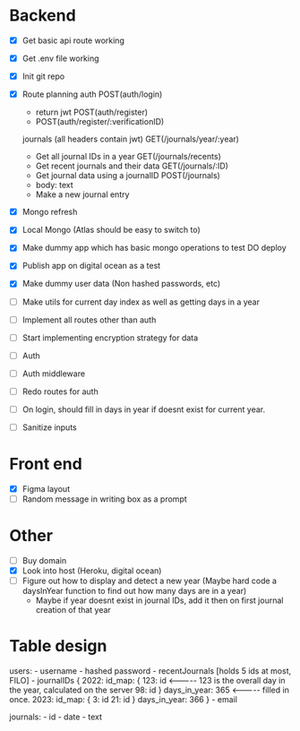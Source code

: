 # Backend
- [x] Get basic api route working
- [x] Get .env file working
- [x] Init git repo
- [x] Route planning
    auth
    POST(auth/login)
    - return jwt
    POST(auth/register)
    - POST(auth/register/:verificationID)

    journals (all headers contain jwt)
    GET(/journals/year/:year)
    - Get all journal IDs in a year
    GET(/journals/recents)
    - Get recent journals and their data
    GET(/journals/:ID)
    - Get journal data using a journalID
    POST(/journals)
    - body: text
    - Make a new journal entry

- [x] Mongo refresh
- [x] Local Mongo (Atlas should be easy to switch to)
- [x] Make dummy app which has basic mongo operations to test DO deploy
- [x] Publish app on digital ocean as a test
- [x] Make dummy user data (Non hashed passwords, etc)
- [ ] Make utils for current day index as well as getting days in a year
- [ ] Implement all routes other than auth
- [ ] Start implementing encryption strategy for data
- [ ] Auth
- [ ] Auth middleware
- [ ] Redo routes for auth
- [ ] On login, should fill in days in year if doesnt exist for current year. 
- [ ] Sanitize inputs

# Front end
- [x] Figma layout
- [ ] Random message in writing box as a prompt

# Other
- [ ] Buy domain
- [x] Look into host (Heroku, digital ocean)
- [ ] Figure out how to display and detect a new year (Maybe hard code a daysInYear function to find out how many days are in a year)
    - Maybe if year doesnt exist in journal IDs, add it then on first journal creation of that year


# Table design

users:
    - username
    - hashed password
    - recentJournals [holds 5 ids at most, FILO]
    - journalIDs
        {
            2022: 
                id_map: {
                    123: id  <----- 123 is the overall day in the year, calculated on the server
                    98: id
                }
                days_in_year: 365 <----- filled in once.
            2023: 
                id_map: {
                    3: id
                    21: id 
                }
                days_in_year: 366
        }
    - email

journals:
    - id
    - date
    - text